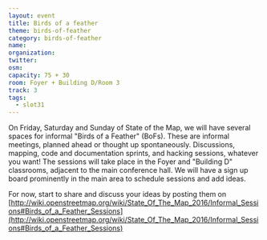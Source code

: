 ```yaml
---
layout: event
title: Birds of a feather
theme: birds-of-feather
category: birds-of-feather
name:
organization:
twitter:
osm:
capacity: 75 + 30
room: Foyer + Building D/Room 3
track: 3
tags:
  - slot31
---
```


On Friday, Saturday and Sunday of State of the Map, we will have several spaces for informal "Birds of a Feather" (BoFs). These are informal meetings, planned ahead or thought up spontaneously. Discussions, mapping, code and documentation sprints, and hacking sessions, whatever you want! The sessions will take place in the Foyer and "Building D" classrooms, adjacent to the main conference hall. We will have a sign up board prominently in the main area to schedule sessions and add ideas.

For now, start to share and discuss your ideas by posting them on [http://wiki.openstreetmap.org/wiki/State_Of_The_Map_2016/Informal_Sessions#Birds_of_a_Feather_Sessions](http://wiki.openstreetmap.org/wiki/State_Of_The_Map_2016/Informal_Sessions#Birds_of_a_Feather_Sessions)
